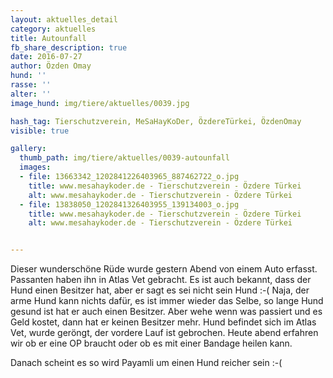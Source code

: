 ```yaml
---
layout: aktuelles_detail
category: aktuelles
title: Autounfall
fb_share_description: true
date: 2016-07-27
author: Özden Omay
hund: ''
rasse: ''
alter: ''
image_hund: img/tiere/aktuelles/0039.jpg

hash_tag: Tierschutzverein, MeSaHayKoDer, ÖzdereTürkei, ÖzdenOmay
visible: true

gallery:
  thumb_path: img/tiere/aktuelles/0039-autounfall
  images:
  - file: 13663342_1202841226403965_887462722_o.jpg
    title: www.mesahaykoder.de - Tierschutzverein - Özdere Türkei
    alt: www.mesahaykoder.de - Tierschutzverein - Özdere Türkei
  - file: 13838050_1202841326403955_139134003_o.jpg
    title: www.mesahaykoder.de - Tierschutzverein - Özdere Türkei
    alt: www.mesahaykoder.de - Tierschutzverein - Özdere Türkei


---
```

Dieser wunderschöne Rüde wurde gestern Abend von einem Auto erfasst. Passanten haben ihn in Atlas Vet gebracht.
Es ist auch bekannt, dass der Hund einen Besitzer hat, aber er sagt es sei nicht sein Hund :-(
Naja, der arme Hund kann nichts dafür, es ist immer wieder das Selbe, so lange Hund gesund ist hat er auch einen Besitzer. Aber wehe wenn was passiert und es Geld kostet, dann hat er keinen Besitzer mehr.
Hund befindet sich im Atlas Vet, wurde geröngt, der vordere Lauf ist gebrochen. Heute abend erfahren wir ob er eine OP braucht oder ob es mit einer Bandage heilen kann.

Danach scheint es so wird Payamli um einen Hund reicher sein :-(
